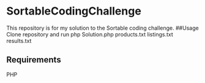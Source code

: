 # SortableCodingChallenge
This repository is for my solution to the Sortable coding challenge.
##Usage
Clone repository and run 
php Solution.php products.txt listings.txt results.txt
## Requirements
PHP
